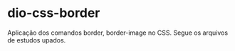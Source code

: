 # dio-css-border
Aplicação dos comandos border, border-image no CSS.
Segue os arquivos de estudos upados. 
